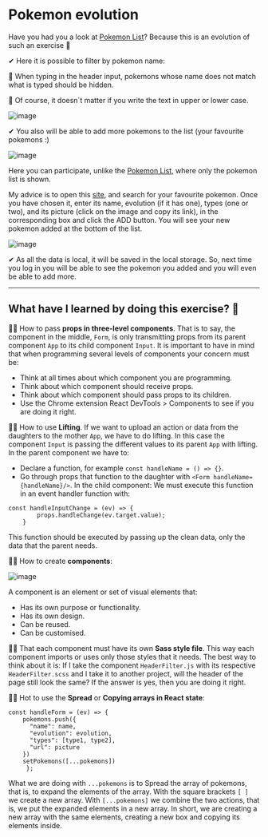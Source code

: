 # Pokemon evolution

Have you had you a look at [Pokemon List](https://lorellana21.github.io/pokemon-list/)?
Because this is an evolution of such an exercise 🚀

✔ Here it is possible to filter by pokemon name:

🔶 When typing in the header input, pokemons whose name does not match what is typed should be hidden.

🔶 Of course, it doesn´t matter if you write the text in upper or lower case.

![image](https://user-images.githubusercontent.com/81922944/153565807-c415a45f-b0e6-4734-9caf-e0eea2b62865.png)






✔ You also will be able to add more pokemons to the list (your favourite pokemons :)

![image](https://user-images.githubusercontent.com/81922944/153565871-7509f4f0-8596-4072-86df-509bfba7a36a.png)

Here you can participate, unlike the [Pokemon List](https://lorellana21.github.io/pokemon-list/), where only the pokemon list is shown. 

My advice is to open this [site](https://www.pokemon.com/es/pokedex/), and search for your favourite pokemon.
Once you have chosen it, enter its name, evolution (if it has one), types (one or two), and its picture (click on the image and copy its link), in the corresponding box
and click the ADD button. You will see your new pokemon added at the bottom of the list.

![image](https://user-images.githubusercontent.com/81922944/153566596-4ee661c3-0f8e-427f-addb-c33aa55e4f8f.png)






✔ As all the data is local, it will be saved in the local storage. So, next time you log in you will be able to see the pokemon you added and you will even be able to add more.

---


## What have I learned by doing this exercise? 💪

👩‍🎓 How to pass **props in three-level components**.
That is to say, the component in the middle, ``Form``, is only transmitting props from its parent component ``App`` to its child component ``Input``. It is important to have in mind that when programming several levels of components your concern must be:
   - Think at all times about which component you are programming.
   - Think about which component should receive props.
   - Think about which component should pass props to its children.
   - Use the Chrome extension React DevTools > Components to see if you are doing it right.

👩‍🎓 How to use **Lifting**.
If we want to upload an action or data from the daughters to the mother ``App``, we have to do lifting.
In this case the component ``Input`` is passing the different values to its parent ``App`` with lifting.
In the parent component we have to:
  - Declare a function, for example ``const handleName = () => {}``.
  - Go through props that function to the daughter with ``<Form handleName={handleName}/>``.
In the child component:
We must execute this function in an event handler function with:
```
const handleInputChange = (ev) => {
        props.handleChange(ev.target.value);
    }
```

This function should be executed by passing up the clean data, only the data that the parent needs.

👩‍🎓 How to create **components**:

![image](https://user-images.githubusercontent.com/81922944/153563861-facd591c-32ba-48a2-add2-851535e61670.png)

A component is an element or set of visual elements that:
   - Has its own purpose or functionality.
   - Has its own design.
   - Can be reused.
   - Can be customised.

👩‍🎓 That each component must have its own **Sass style file**.
This way each component imports or uses only those styles that it needs.
The best way to think about it is: If I take the component ``HeaderFilter.js`` with its respective ``HeaderFilter.scss`` and I take it to another project, will the header of the page still look the same? If the answer is yes, then you are doing it right.

👩‍🎓 Hot to use the **Spread** or **Copying arrays in React state**:
```
const handleForm = (ev) => {
    pokemons.push({
      "name": name,
      "evolution": evolution,
      "types": [type1, type2],
      "url": picture
    })
    setPokemons([...pokemons])
     };
 ```
 What we are doing with ``...pokemons`` is to Spread the array of pokemons, that is, to expand the elements of the array. With the square brackets ``[ ]`` we create a new array. With ``[...pokemons]`` we combine the two actions, that is, we put the expanded elements in a new array. In short, we are creating a new array with the same elements, creating a new box and copying its elements inside.


 




